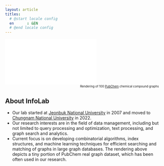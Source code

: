 ```yaml
---
layout: article
titles:
  # @start locale config
  en      : &EN      
  # @end locale config
---
```

<div class="video-container">
    <iframe src="bloom-graph.html" allowfullscreen="" frameborder="0"></iframe>
</div>
<div align="right" style="font-size: 0.7em;">
Rendering of 100 <a href="https://pubchem.ncbi.nlm.nih.gov">PubChem</a> chemical compound graphs
</div>

## About InfoLab

- Our lab started at <a href="https://www.jbnu.ac.kr">Jeonbuk National University</a> in 2007 and moved to <a href="https://www.cnu.ac.kr">Chungnam National University</a> in 2022. 
- Our research interests are in the field of data management, including but not limited to query processing and optimization, text processing, and graph search and analytics. 
- Current focus is on developing combinatorial algorithms, index structures, and machine learning techniques for efficient searching and matching of graphs in large graph databases. The rendering above depicts a tiny portion of PubChem real graph dataset, which has been often used in our research.
